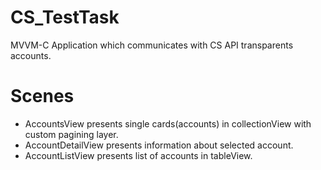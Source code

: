 # CS_TestTask

 MVVM-C Application which communicates with CS API transparents accounts.

# Scenes

- AccountsView presents single cards(accounts) in collectionView with custom pagining layer.
- AccountDetailView presents information about selected account.
- AccountListView presents list of accounts in tableView.



